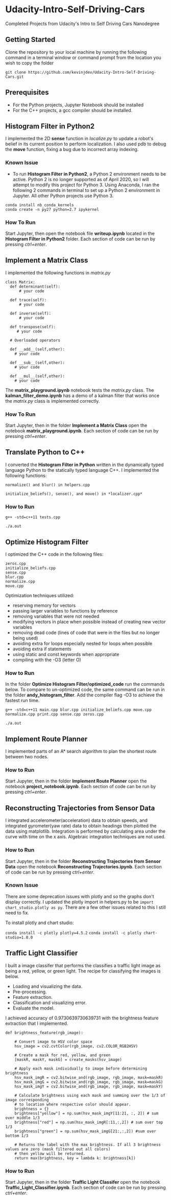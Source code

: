 # Udacity-Intro-Self-Driving-Cars
Completed Projects from Udacity's Intro to Self Driving Cars Nanodegree
## Getting Started
Clone the repository to your local machine by running the following command in a terminal window or command prompt from the location you wish to copy the folder

`git clone https://github.com/kevinjdev/Udacity-Intro-Self-Driving-Cars.git`

## Prerequisites
* For the Python projects, Jupyter Notebook should be installed
* For the C++ projects, a gcc compiler should be installed.

## Histogram Filter in Python2
I implemented the 2D **sense** function in *localize.py* to update a robot's belief in its current position to perform localization. I also used pdb to debug the **move** function, fixing a bug due  to incorrect array indexing.

### Known Issue
* To run **Histogram Filter in Python2**, a Python 2 environment needs to be active. Python 2 is no longer supported as of April 2020, so I will attempt to modify this project for Python 3. Using Anaconda, I ran the following 2 commands in terminal to set up a Python 2 environment in Jupyter. All other Python projects use Python 3. 
```
conda install nb_conda_kernels
conda create -n py27 python=2.7 ipykernel
```
### How To Run
Start Jupyter, then open the notebook file **writeup.ipynb** located in the **Histogram Filter in Python2** folder. Each section of code can be run by pressing *ctrl+enter*.

## Implement a Matrix Class
I implemented the following functions in *matrix.py*
```
class Matrix:
  def determinant(self):
      # your code

  def trace(self):
      # your code

  def inverse(self):
      # your code

  def transpose(self):
     # your code

  # Overloaded operators

  def __add__(self,other):
    # your code

  def __sub__(self,other):
    # your code

  def __mul__(self,other):
    # your code
```
The **matrix_playground.ipynb** notebook tests the *matrix.py* class. The **kalman_filter_demo.ipynb** has a demo of a kalman filter that works once the *matrix.py* class is implemented correctly.

### How To Run
Start Jupyter, then in the folder **Implement a Matrix Class** open the notebook **matrix_playground.ipynb**. Each section of code can be run by pressing *ctrl+enter*.

## Translate Python to C++
I converted the **Histogram Filter in Python** written in the dynamically typed language Python to the statically typed language C++. I implemented the following functions:

`normalize() and blur() in helpers.cpp`

`initialize_beliefs(), sense(), and move() in *localizer.cpp*`

### How to Run
`g++ -std=c++11 tests.cpp`

`./a.out`

## Optimize Histogram Filter
I optimized the C++ code in the following files: 
```
zeros.cpp
initialize_beliefs.cpp
sense.cpp
blur.cpp
normalize.cpp
move.cpp
```
Optimization techniques utilized:
- reserving memory for vectors
- passing larger variables to functions by reference
- removing variables that were not needed
- modifying vectors in place when possible instead of creating new vector variables
- removing dead code (lines of code that were in the files but no longer being used)
- avoiding extra for loops especially nested for loops when possible
- avoiding extra if statements
- using static and const keywords when appropriate
- compiling with the -O3 (letter O)

### How to Run
In the folder **Optimize Histogram Filter/optimized_code** run the commands below. To compare to un-optimized code, the same command can be run in the folder **andy_histogram_filter**. Add the compiler flag -O3 to achieve the fastest run time.

`g++ -std=c++11 main.cpp blur.cpp initialize_beliefs.cpp move.cpp normalize.cpp print.cpp sense.cpp zeros.cpp`

`./a.out`

## Implement Route Planner
I implemented parts of an A* search algorithm to plan the shortest route between two nodes.

### How to Run
Start Jupyter, then in the folder **Implement Route Planner** open the notebook **project_notebook.ipynb**. Each section of code can be run by pressing *ctrl+enter*.

## Reconstructing Trajectories from Sensor Data
I integrated accelerometer(acceleration) data to obtain speeds, and integrated gyrometer(yaw rate) data to obtain headings then plotted the data using matplotlib. Integration is performed by calculating area under the curve with time on the x axis. Algebraic integration techniques are not used.

### How to Run
Start Jupyter, then in the folder **Reconstructing Trajectories from Sensor Data** open the notebook **Reconstructing Trajectories.ipynb**. Each section of code can be run by pressing *ctrl+enter*.

### Known Issue
There are some deprecation issues with plotly and so the graphs don't display correctly. I updated the plotly import in helpers.py to be `import chart_studio.plotly as py`. There are a few other issues related to this I still need to fix.

To install plotly and chart studio:

`conda install -c plotly plotly=4.5.2`
`conda install -c plotly chart-studio=1.0.0`

## Traffic Light Classifier
I built a image classifer that performs the classifies a traffic light image as being a red, yellow, or green light. The recipe for classifying the images is below.
- Loading and visualizing the data.
- Pre-processing. 
- Feature extraction. 
- Classification and visualizing error.
- Evaluate the model.

I achieved accuracy of 0.9730639730639731 with the brightness feature extraction that I implemented.
```
def brightness_feature(rgb_image):

    # Convert image to HSV color space
    hsv_image = cv2.cvtColor(rgb_image, cv2.COLOR_RGB2HSV)
    
    # Create a mask for red, yellow, and green
    [maskR, maskY, maskG] = create_masks(hsv_image)
    
    # Apply each mask individually to image before determining brightness
    hsv_mask_imgR = cv2.bitwise_and(rgb_image, rgb_image, mask=maskR)
    hsv_mask_imgG = cv2.bitwise_and(rgb_image, rgb_image, mask=maskG)
    hsv_mask_imgY = cv2.bitwise_and(rgb_image, rgb_image, mask=maskY)
    
    # Calculate brightness using each mask and summing over the 1/3 of image corresponding
    # to location where respective color should appear.
    brightness = {}
    brightness["yellow"] = np.sum(hsv_mask_imgY[11:21, :, 2]) # sum over middle 1/3
    brightness["red"] = np.sum(hsv_mask_imgR[:11,:,2]) # sum over top 1/3
    brightness["green"] = np.sum(hsv_mask_imgG[21:,:,2]) #sum over bottom 1/3
    
    # Returns the label with the max brightness. If all 3 brightness values are zero (mask filtered out all colors) 
    # then yellow will be returned.
    return max(brightness, key = lambda k: brightness[k])
```

### How to Run

Start Jupyter, then in the folder **Traffic Light Classifer** open the notebook **Traffic_Light_Classifier.ipynb**. Each section of code can be run by pressing *ctrl+enter*.
